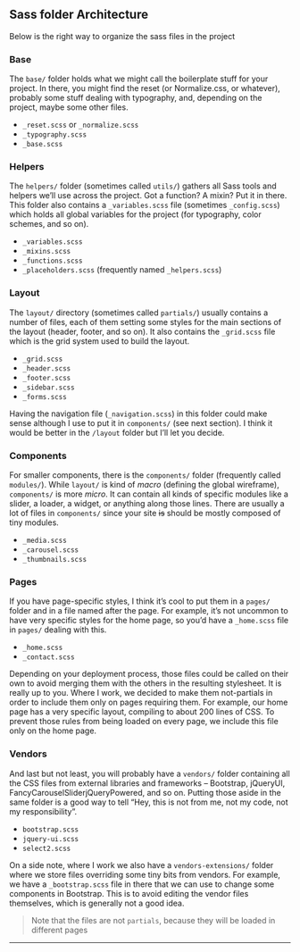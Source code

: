 ## Sass folder Architecture

Below is the right way to organize the sass files in the project


### Base

The `base/` folder holds what we might call the boilerplate stuff for your project. In there, you might find the reset (or Normalize.css, or whatever), probably some stuff dealing with typography, and, depending on the project, maybe some other files.

* `_reset.scss` or `_normalize.scss`
* `_typography.scss`
* `_base.scss`


### Helpers

The `helpers/` folder (sometimes called `utils/`) gathers all Sass tools and helpers we’ll use across the project. Got a function? A mixin? Put it in there. This folder also contains a `_variables.scss` file (sometimes `_config.scss`) which holds all global variables for the project (for typography, color schemes, and so on).

* `_variables.scss`
* `_mixins.scss`
* `_functions.scss`
* `_placeholders.scss` (frequently named `_helpers.scss`)


### Layout

The `layout/` directory (sometimes called `partials/`) usually contains a number of files, each of them setting some styles for the main sections of the layout (header, footer, and so on). It also contains the `_grid.scss` file which is the grid system used to build the layout.

* `_grid.scss`
* `_header.scss`
* `_footer.scss`
* `_sidebar.scss`
* `_forms.scss`

Having the navigation file (`_navigation.scss`) in this folder could make sense although I use to put it in `components/` (see next section). I think it would be better in the `/layout` folder but I’ll let you decide.


### Components

For smaller components, there is the `components/` folder (frequently called `modules/`). While `layout/` is kind of *macro* (defining the global wireframe), `components/` is more *micro*. It can contain all kinds of specific modules like a slider, a loader, a widget, or anything along those lines. There are usually a lot of files in `components/` since your site ~~is~~ should be mostly composed of tiny modules.

* `_media.scss`
* `_carousel.scss`
* `_thumbnails.scss`


### Pages

If you have page-specific styles, I think it’s cool to put them in a `pages/` folder and in a file named after the page. For example, it’s not uncommon to have very specific styles for the home page, so you’d have a `_home.scss` file in `pages/` dealing with this.

* `_home.scss`
* `_contact.scss`

Depending on your deployment process, those files could be called on their own to avoid merging them with the others in the resulting stylesheet. It is really up to you. Where I work, we decided to make them not-partials in order to include them only on pages requiring them. For example, our home page has a very specific layout, compiling to about 200 lines of CSS. To prevent those rules from being loaded on every page, we include this file only on the home page.


### Vendors

And last but not least, you will probably have a `vendors/` folder containing all the CSS files from external libraries and frameworks – Bootstrap, jQueryUI, FancyCarouselSliderjQueryPowered, and so on. Putting those aside in the same folder is a good way to tell “Hey, this is not from me, not my code, not my responsibility”.

* `bootstrap.scss`
* `jquery-ui.scss`
* `select2.scss`

On a side note, where I work we also have a `vendors-extensions/` folder where we store files overriding some tiny bits from vendors. For example, we have a `_bootstrap.scss` file in there that we can use to change some components in Bootstrap. This is to avoid editing the vendor files themselves, which is generally not a good idea.

> Note that the files are not `partials`, because they will be loaded in different pages


---

```On nesting folders in folders, I wouldn’t always advise against it but I don’t prefer that. I’ve found that in most cases, a single level of architecture is more than enough to keep things clean and organized without adding too much complexity. But if you think your project deserves a deeper structure, feel free to do so.
```